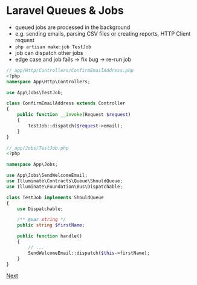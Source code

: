 # Laravel Queues & Jobs
- queued jobs are processed in the background
- e.g. sending emails, parsing CSV files or creating reports, HTTP Client request
- `php artisan make:job TestJob`
- job can dispatch other jobs
- edge case and job fails -> fix bug -> re-run job

```php
// app/Http/Controllers/ConfirmEmailAddress.php
<?php
namespace App\Http\Controllers;

use App\Jobs\TestJob;

class ConfirmEmailAddress extends Controller
{
    public function __invoke(Request $request)
    {
        TestJob::dispatch($request->email);
    }
}
```

```php
// app/Jobs/TestJob.php
<?php

namespace App\Jobs;

use App\Jobs\SendWelcomeEmail;
use Illuminate\Contracts\Queue\ShouldQueue;
use Illuminate\Foundation\Bus\Dispatchable;

class TestJob implements ShouldQueue
{
    use Dispatchable;

    /** @var string */
    public string $firstName;

    public function handle()
    {
        // ...
        SendWelcomeEmail::dispatch($this->firstName);
    }
}
```
[Next](https://github.com/jcergolj/my-laravel-adventure/blob/master/12.horizon.md)

